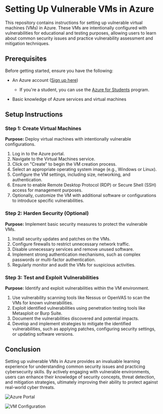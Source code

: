 # Setting Up Vulnerable VMs in Azure

This repository contains instructions for setting up vulnerable virtual machines (VMs) in Azure. These VMs are intentionally configured with vulnerabilities for educational and testing purposes, allowing users to learn about common security issues and practice vulnerability assessment and mitigation techniques.

## Prerequisites

Before getting started, ensure you have the following:

- An Azure account ([Sign up here](https://azure.microsoft.com/en-us/free))
  -   If you're a student, you can use the [Azure for Students](https://azure.microsoft.com/en-gb/free/students) program.
  
- Basic knowledge of Azure services and virtual machines

## Setup Instructions

### Step 1: Create Virtual Machines

**Purpose:** Deploy virtual machines with intentionally vulnerable configurations.

1. Log in to the Azure portal.
2. Navigate to the Virtual Machines service.
3. Click on "Create" to begin the VM creation process.
4. Select an appropriate operating system image (e.g., Windows or Linux).
5. Configure the VM settings, including size, networking, and authentication.
6. Ensure to enable Remote Desktop Protocol (RDP) or Secure Shell (SSH) access for management purposes.
7. Optionally, customize the VM with additional software or configurations to introduce specific vulnerabilities.

### Step 2: Harden Security (Optional)

**Purpose:** Implement basic security measures to protect the vulnerable VMs.

1. Install security updates and patches on the VMs.
2. Configure firewalls to restrict unnecessary network traffic.
3. Disable unnecessary services and remove unused software.
4. Implement strong authentication mechanisms, such as complex passwords or multi-factor authentication.
5. Regularly monitor and audit the VMs for suspicious activities.

### Step 3: Test and Exploit Vulnerabilities

**Purpose:** Identify and exploit vulnerabilities within the VM environment.

1. Use vulnerability scanning tools like Nessus or OpenVAS to scan the VMs for known vulnerabilities.
2. Exploit identified vulnerabilities using penetration testing tools like Metasploit or Burp Suite.
3. Document the vulnerabilities discovered and potential impacts.
4. Develop and implement strategies to mitigate the identified vulnerabilities, such as applying patches, configuring security settings, or updating software versions.

## Conclusion

Setting up vulnerable VMs in Azure provides an invaluable learning experience for understanding common security issues and practicing cybersecurity skills. By actively engaging with vulnerable environments, users can enhance their knowledge of security concepts, threat detection, and mitigation strategies, ultimately improving their ability to protect against real-world cyber threats.

![Azure Portal](image_url_1)

![VM Configuration](image_url_2)
